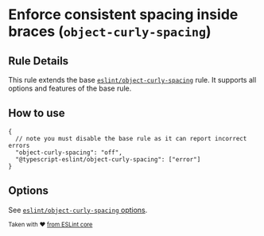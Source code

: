 # Enforce consistent spacing inside braces (`object-curly-spacing`)

## Rule Details

This rule extends the base [`eslint/object-curly-spacing`](https://eslint.org/docs/rules/object-curly-spacing) rule.
It supports all options and features of the base rule.

## How to use

```cjson
{
  // note you must disable the base rule as it can report incorrect errors
  "object-curly-spacing": "off",
  "@typescript-eslint/object-curly-spacing": ["error"]
}
```

## Options

See [`eslint/object-curly-spacing` options](https://eslint.org/docs/rules/object-curly-spacing#options).

<sup>Taken with ❤️ [from ESLint core](https://github.com/eslint/eslint/blob/master/docs/rules/object-curly-spacing.md)</sup>
